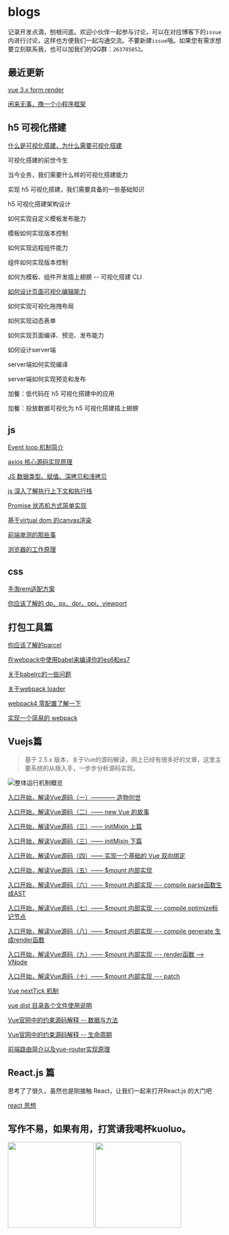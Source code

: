 # blogs

记录开发点滴，刨根问底。欢迎小伙伴一起参与讨论，可以在对应博客下的`issue`内进行讨论，这样也方便我们一起沟通交流。不要新建`issue`哦。如果您有需求想要立刻联系我，也可以加我们的QQ群：`263785852`。

## 最近更新
[vue 3.x form render](https://github.com/muwoo/blogs/issues/43)

[闲来无事，撸一个小程序框架](https://github.com/muwoo/blogs/issues/41)

## h5 可视化搭建

[什么是可视化搭建，为什么需要可视化搭建](https://github.com/muwoo/blogs/issues/44)

可视化搭建的前世今生

当今业务，我们需要什么样的可视化搭建能力

实现 h5 可视化搭建，我们需要具备的一些基础知识

h5 可视化搭建架构设计

如何实现自定义模板发布能力

模板如何实现版本控制

如何实现远程组件能力

组件如何实现版本控制

如何为模板、组件开发插上翅膀 -- 可视化搭建 CLI

[如何设计页面可视化编辑能力](https://github.com/muwoo/blogs/issues/45)

如何实现可视化拖拽布局

如何实现动态表单

如何实现页面编译、预览、发布能力

如何设计server端

server端如何实现编译

server端如何实现预览和发布

加餐：低代码在 h5 可视化搭建中的应用

加餐：投放数据可视化为 h5 可视化搭建插上翅膀

## js
[Event loop 机制简介 ](https://github.com/monkeyWangs/blogs/issues/14)

[axios 核心源码实现原理 ](https://github.com/muwoo/blogs/blob/master/src/axios/1.md)

[JS 数据类型、赋值、深拷贝和浅拷贝 ](https://github.com/monkeyWangs/blogs/issues/18)

[js 深入了解执行上下文和执行栈](https://github.com/monkeyWangs/blogs/issues/20)

[Promise 状态机方式简单实现](https://github.com/monkeyWangs/blogs/blob/master/src/promise/README.md)

[基于virtual dom 的canvas渲染](https://github.com/muwoo/blogs/issues/32)

[前端单测的那些事](https://github.com/muwoo/blogs/issues/33)

[浏览器的工作原理](https://github.com/muwoo/blogs/issues/34)

## css
[手淘rem适配方案](https://github.com/monkeyWangs/blogs/issues/10)

[你应该了解的 dp、px、dpr、ppi、viewport](https://github.com/monkeyWangs/blogs/issues/8)
## 打包工具篇
[你应该了解的parcel](https://github.com/monkeyWangs/blogs/issues/5)

[在webpack中使用babel来编译你的es6和es7](https://github.com/monkeyWangs/blogs/issues/3)

[关于babelrc的一些问题](https://github.com/monkeyWangs/blogs/issues/6)

[关于webpack loader](https://github.com/monkeyWangs/blogs/issues/15)

[webpack4 零配置了解一下](https://github.com/monkeyWangs/blogs/issues/19)

[实现一个简易的 webpack](https://github.com/muwoo/blogs/issues/29)

## Vuejs篇

> 基于 2.5.x 版本，关于Vue的源码解读，网上已经有很多好的文章，这里主要系统的从根入手，一步步分析源码实现。

![整体运行机制概览](http://img.souche.com/f2e/ab0c06b18763498d1c53247017a60b42.png)

[入口开始，解读Vue源码（一）———— 造物创世](https://github.com/monkeyWangs/blogs/blob/master/src/Vue/1.md)

[入口开始，解读Vue源码（二）—— new Vue 的故事](https://github.com/monkeyWangs/blogs/blob/master/src/Vue/2.md)

[入口开始，解读Vue源码（三）—— initMixin 上篇](https://github.com/monkeyWangs/blogs/blob/master/src/Vue/3.md)

[入口开始，解读Vue源码（三）—— initMixin 下篇](https://github.com/monkeyWangs/blogs/blob/master/src/Vue/4.md)

[入口开始，解读Vue源码（四）—— 实现一个基础的 Vue 双向绑定](https://github.com/monkeyWangs/blogs/blob/master/src/Vue/5.md)

[入口开始，解读Vue源码（五）—— $mount 内部实现](https://github.com/monkeyWangs/blogs/blob/master/src/Vue/6.md)

[入口开始，解读Vue源码（六）—— $mount 内部实现 --- compile parse函数生成AST](https://github.com/monkeyWangs/blogs/blob/master/src/Vue/7.md)

[入口开始，解读Vue源码（七）—— $mount 内部实现 --- compile optimize标记节点](https://github.com/monkeyWangs/blogs/blob/master/src/Vue/8.md)

[入口开始，解读Vue源码（八）—— $mount 内部实现 --- compile generate 生成render函数](https://github.com/monkeyWangs/blogs/blob/master/src/Vue/9.md)

[入口开始，解读Vue源码（九）—— $mount 内部实现 --- render函数 --> VNode](https://github.com/monkeyWangs/blogs/blob/master/src/Vue/10.md)

[入口开始，解读Vue源码（十）—— $mount 内部实现 --- patch](https://github.com/monkeyWangs/blogs/blob/master/src/Vue/11.md)

[Vue nextTick 机制 ](https://github.com/monkeyWangs/blogs/issues/13)

[vue dist 目录各个文件使用说明](https://github.com/monkeyWangs/blogs/issues/4)

[Vue官网中的约束源码解释 -- 数据与方法](https://github.com/monkeyWangs/blogs/issues/11)

[Vue官网中的约束源码解释 -- 生命周期](https://github.com/monkeyWangs/blogs/issues/12)

[前端路由简介以及vue-router实现原理](https://github.com/monkeyWangs/blogs/issues/22)

## React.js 篇

思考了了很久，虽然也是刚接触 React，让我们一起来打开React.js 的大门吧

[react 思想](https://github.com/muwoo/blogs/issues/40)

## 写作不易，如果有用，打赏请我喝杯kuoluo。

<img src="https://user-images.githubusercontent.com/21073039/53570923-96aa6180-3ba2-11e9-807a-5eba632781b8.png" width="200px">
<img src="https://user-images.githubusercontent.com/21073039/53570928-990cbb80-3ba2-11e9-88fa-cc3c7827e358.png" width="200px">



